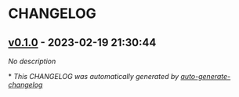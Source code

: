 # CHANGELOG

## [v0.1.0](https://github.com/Ritmic/TestingCICD/releases/tag/v0.1.0) - 2023-02-19 21:30:44

*No description*

\* *This CHANGELOG was automatically generated by [auto-generate-changelog](https://github.com/BobAnkh/auto-generate-changelog)*
